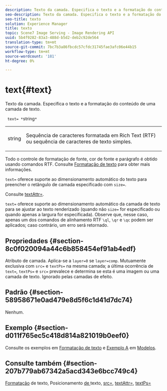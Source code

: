 ```yaml
---
description: Texto da camada. Especifica o texto e a formatação do conteúdo de uma camada de texto.
seo-description: Texto da camada. Especifica o texto e a formatação do conteúdo de uma camada de texto.
seo-title: texto
solution: Experience Manager
title: texto
topic: Scene7 Image Serving - Image Rendering API
uuid: 5b4f9282-83a3-488d-b5d2-deb2c92de564
translation-type: tm+mt
source-git-commit: 7bc7b3a86fbcdc57cfdc31745fae3afc06e44b15
workflow-type: tm+mt
source-wordcount: '181'
ht-degree: 0%

---
```



# text{#text}

Texto da camada. Especifica o texto e a formatação do conteúdo de uma camada de texto.

` text= *`string`*`

<table id="simpletable_6C095D7F69874A8EA3D1D52103FA520C"> 
 <tr class="strow"> 
  <td class="stentry"> <p> <span class="varname"> string  </span> </p> </td> 
  <td class="stentry"> <p>Sequência de caracteres formatada em Rich Text (RTF) ou sequência de caracteres de texto simples. </p> </td> 
 </tr> 
</table>

Todo o controle de formatação de fonte, cor de fonte e parágrafo é obtido usando comandos RTF. Consulte [Formatação de texto](../../../../../is-api/http-ref/image-serving-api-ref/c-http-protocol-reference/c-text-formatting/c-text-formatting.md#concept-0d3136db7f6f49668274541cd4b6364c) para obter mais informações.

`text=` oferece suporte ao dimensionamento automático do texto para preencher o retângulo de camada especificado com  `size=`.

Consulte [textAttr=](../../../../../is-api/http-ref/image-serving-api-ref/c-http-protocol-reference/c-command-reference/r-textattr.md#reference-ff00484fa3244286abeff34911f7ec0d).

`text=` oferece suporte ao dimensionamento automático da camada de texto para se ajustar ao texto renderizado (quando não  `size=` for especificado ou quando apenas a largura for especificada). Observe que, nesse caso, apenas um dos comandos de alinhamento RTF `\ql`, `\qr` e `\qc` podem ser aplicados; caso contrário, um erro será retornado.

## Propriedades {#section-8c0f020094a44c6b858454ef91ab4edf}

Atributo de camada. Aplica-se a `layer=0` se `layer=comp`. Mutuamente exclusiva com `src=` e `textPs=` na mesma camada; a última ocorrência de `text=`, `textPs=` e `src=` prevalece e determina se esta é uma imagem ou uma camada de texto. Ignorado pelas camadas de efeito.

## Padrão {#section-58958671e0ad479e8d5f6c1d41d7dc74}

Nenhum.

## Exemplo {#section-d011f765ec5c418d814a821019b0eef0}

Consulte os exemplos em [Formatação de texto](../../../../../is-api/http-ref/image-serving-api-ref/c-http-protocol-reference/c-text-formatting/c-text-formatting.md#concept-0d3136db7f6f49668274541cd4b6364c) e [Exemplo A](../../../../../is-api/http-ref/image-serving-api-ref/c-http-protocol-reference/c-templates/r-example-a.md#reference-c78ea82e8a1646738e764fa6685dfbac) em [Modelos](../../../../../is-api/http-ref/image-serving-api-ref/c-http-protocol-reference/c-templates/c-templates.md#concept-3cd2d2adae0e41b2979b9640244d4d3e).

## Consulte também {#section-207b779ab67342a5acd343e6bcc749c4}

[Formatação](../../../../../is-api/http-ref/image-serving-api-ref/c-http-protocol-reference/c-text-formatting/c-text-formatting.md#concept-0d3136db7f6f49668274541cd4b6364c) de texto, Posicionamento [ de ](../../../../../is-api/http-ref/image-serving-api-ref/c-http-protocol-reference/c-text-formatting/r-text-positioning.md#reference-f647443d92914f4b89a7cc5a83267d87)texto,  [src=](../../../../../is-api/http-ref/image-serving-api-ref/c-http-protocol-reference/c-command-reference/r-src.md#reference-f6506637778c4c69bf106a7924a91ab1),  [textAttr=](../../../../../is-api/http-ref/image-serving-api-ref/c-http-protocol-reference/c-command-reference/r-textattr.md#reference-ff00484fa3244286abeff34911f7ec0d),  [textPs=](../../../../../is-api/http-ref/image-serving-api-ref/c-http-protocol-reference/c-command-reference/r-textps.md#reference-4209a2a6169f44278da2647cfb0cd767)
